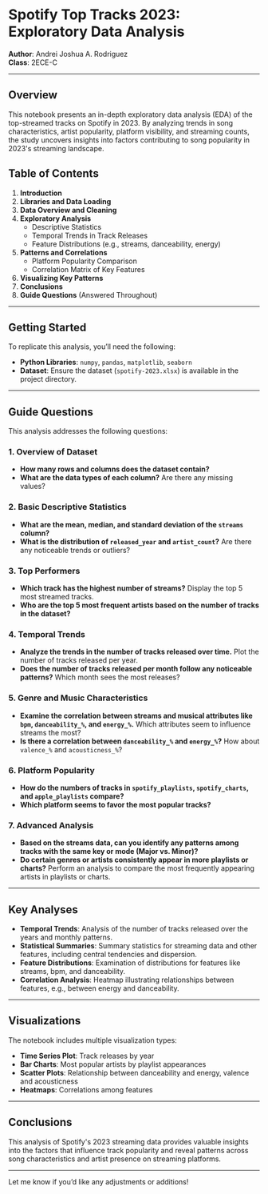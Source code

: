 # Spotify Top Tracks 2023: Exploratory Data Analysis

**Author**: Andrei Joshua A. Rodriguez  
**Class**: 2ECE-C

---

## Overview

This notebook presents an in-depth exploratory data analysis (EDA) of the top-streamed tracks on Spotify in 2023. By analyzing trends in song characteristics, artist popularity, platform visibility, and streaming counts, the study uncovers insights into factors contributing to song popularity in 2023's streaming landscape.

## Table of Contents

1. **Introduction**
2. **Libraries and Data Loading**
3. **Data Overview and Cleaning**
4. **Exploratory Analysis**
    - Descriptive Statistics
    - Temporal Trends in Track Releases
    - Feature Distributions (e.g., streams, danceability, energy)
5. **Patterns and Correlations**
    - Platform Popularity Comparison
    - Correlation Matrix of Key Features
6. **Visualizing Key Patterns**
7. **Conclusions**
8. **Guide Questions** (Answered Throughout)

---

## Getting Started

To replicate this analysis, you’ll need the following:

- **Python Libraries**: `numpy`, `pandas`, `matplotlib`, `seaborn`
- **Dataset**: Ensure the dataset (`spotify-2023.xlsx`) is available in the project directory.

---

## Guide Questions

This analysis addresses the following questions:

### 1. Overview of Dataset
   - **How many rows and columns does the dataset contain?**
   - **What are the data types of each column?** Are there any missing values?

### 2. Basic Descriptive Statistics
   - **What are the mean, median, and standard deviation of the `streams` column?**
   - **What is the distribution of `released_year` and `artist_count`?** Are there any noticeable trends or outliers?

### 3. Top Performers
   - **Which track has the highest number of streams?** Display the top 5 most streamed tracks.
   - **Who are the top 5 most frequent artists based on the number of tracks in the dataset?**

### 4. Temporal Trends
   - **Analyze the trends in the number of tracks released over time.** Plot the number of tracks released per year.
   - **Does the number of tracks released per month follow any noticeable patterns?** Which month sees the most releases?

### 5. Genre and Music Characteristics
   - **Examine the correlation between streams and musical attributes like `bpm`, `danceability_%`, and `energy_%`.** Which attributes seem to influence streams the most?
   - **Is there a correlation between `danceability_%` and `energy_%`?** How about `valence_%` and `acousticness_%`?

### 6. Platform Popularity
   - **How do the numbers of tracks in `spotify_playlists`, `spotify_charts`, and `apple_playlists` compare?**
   - **Which platform seems to favor the most popular tracks?**

### 7. Advanced Analysis
   - **Based on the streams data, can you identify any patterns among tracks with the same key or mode (Major vs. Minor)?**
   - **Do certain genres or artists consistently appear in more playlists or charts?** Perform an analysis to compare the most frequently appearing artists in playlists or charts.

---

## Key Analyses

- **Temporal Trends**: Analysis of the number of tracks released over the years and monthly patterns.
- **Statistical Summaries**: Summary statistics for streaming data and other features, including central tendencies and dispersion.
- **Feature Distributions**: Examination of distributions for features like streams, bpm, and danceability.
- **Correlation Analysis**: Heatmap illustrating relationships between features, e.g., between energy and danceability.

---

## Visualizations

The notebook includes multiple visualization types:

- **Time Series Plot**: Track releases by year
- **Bar Charts**: Most popular artists by playlist appearances
- **Scatter Plots**: Relationship between danceability and energy, valence and acousticness
- **Heatmaps**: Correlations among features

---

## Conclusions

This analysis of Spotify's 2023 streaming data provides valuable insights into the factors that influence track popularity and reveal patterns across song characteristics and artist presence on streaming platforms.

---

Let me know if you’d like any adjustments or additions!
